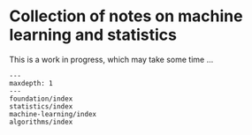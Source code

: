 Collection of notes on machine learning and statistics
======================================================

This is a work in progress, which may take some time ...

```{toctree}
---
maxdepth: 1
---
foundation/index
statistics/index
machine-learning/index
algorithms/index
```

